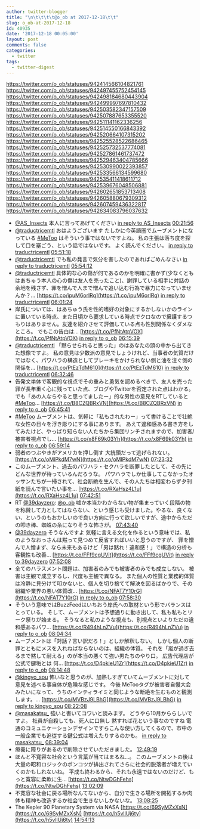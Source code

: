 ```yaml
---
author: twitter-blogger
title: "\n\t\t\t\t@o_ob at 2017-12-18\t\t"
slug: o_ob-at-2017-12-18
id: 40935
date: '2017-12-18 00:05:00'
layout: post
comments: false
categories:
  - twitter
tags:
  - twitter-digest
---
```


https://twitter.com/o_ob/statuses/942414566104821761 https://twitter.com/o_ob/statuses/942497455752454145 https://twitter.com/o_ob/statuses/942498184680443904 https://twitter.com/o_ob/statuses/942499997697810432 https://twitter.com/o_ob/statuses/942503582347157509 https://twitter.com/o_ob/statuses/942507887653355520 https://twitter.com/o_ob/statuses/942511141162336256 https://twitter.com/o_ob/statuses/942514550166843392 https://twitter.com/o_ob/statuses/942520664107315202 https://twitter.com/o_ob/statuses/942525528522686465 https://twitter.com/o_ob/statuses/942525732537774081 https://twitter.com/o_ob/statuses/942527861461737472 https://twitter.com/o_ob/statuses/942529463404785666 https://twitter.com/o_ob/statuses/942530990022393857 https://twitter.com/o_ob/statuses/942533566134599680 https://twitter.com/o_ob/statuses/942535411418611712 https://twitter.com/o_ob/statuses/942539676048506881 https://twitter.com/o_ob/statuses/942602651853713408 https://twitter.com/o_ob/statuses/942605880679309312 https://twitter.com/o_ob/statuses/942607459436322817 https://twitter.com/o_ob/statuses/942634083796037632  

*   [@AS_Insects](https://twitter.com/AS_Insects) 本人に言ってあげてください [in reply to AS_Insects](https://twitter.com/AS_Insects/statuses/942408554325016576) [00:21:56](https://twitter.com/o_ob/statuses/942414566104821761)
*   [@traductricemtl](https://twitter.com/traductricemtl) おはようございます たしかに今英語圏でムーブメントになっている [#MeToo](https://twitter.com/search?q=%23MeToo&src=hash) はそういう事ではないですよね。 私の主張は落ち度を探して口を塞ごう、という話ではないです。 よく読んでください。 [in reply to traductricemtl](https://twitter.com/traductricemtl/statuses/942495253789134848) [05:51:18](https://twitter.com/o_ob/statuses/942497455752454145)
*   [@traductricemtl](https://twitter.com/traductricemtl) でも私の発言で気分を害したのであればごめんなさい [in reply to traductricemtl](https://twitter.com/traductricemtl/statuses/942496368127545344) [05:54:12](https://twitter.com/o_ob/statuses/942498184680443904)
*   [@traductricemtl](https://twitter.com/traductricemtl) 具体的な心の傷が何であるのかを明確に書かず(少なくともはあちゅう本人の心の傷は友人を売ったこと)、謝罪している相手に対話の余地を残さず、罪を憎んで人まで憎んで追い込む行為で暴力になっていませんか？… [https://t.co/ipuM6orlRq](https://t.co/ipuM6orlRq) [in reply to traductricemtl](https://twitter.com/traductricemtl/statuses/942498525715279872) [06:01:24](https://twitter.com/o_ob/statuses/942499997697810432)
*   岸氏については、はあちゅう氏を性的嗜好の対象にするかしないかのラインに置いている時点、また日頃から要求している時点でクロなので擁護するつもりはありません。友達を紹介させて評価している点も性別関係なくダメなところ。 でもこの告白は… [https://t.co/PfNtAtpVOX](https://t.co/PfNtAtpVOX) [in reply to o_ob](https://twitter.com/o_ob/statuses/942314048640622592) [06:15:39](https://twitter.com/o_ob/statuses/942503582347157509)
*   [@traductricemtl](https://twitter.com/traductricemtl) 「黙らせられると思った」のはあなたの頭の中から出てきた想像ですよ。 私の意見は少数派の意見でしょうけれど、当事者の気質だけではなく、パワハラの構造としてブレーキをかけられない側と油を注ぐ側の関係を… [https://t.co/PtEzTdM610](https://t.co/PtEzTdM610) [in reply to traductricemtl](https://twitter.com/traductricemtl/statuses/942502137354964993) [06:32:46](https://twitter.com/o_ob/statuses/942507887653355520)
*   告発文単体で客観的な視点でその重みと勇気を認めるべきで、友人を売った罪が長年重く心に残っていた点、ブログやTwitterを否定された点はわかる。 でも「あの人ならやると思ってましたー」的な男性の意見をRTしていると [#MeToo](https://twitter.com/search?q=%23MeToo&src=hash)… [https://t.co/B8CZQBRxVN](https://t.co/B8CZQBRxVN) [in reply to o_ob](https://twitter.com/o_ob/statuses/942314048640622592) [06:45:41](https://twitter.com/o_ob/statuses/942511141162336256)
*   [#MeToo](https://twitter.com/search?q=%23MeToo&src=hash) ムーブメントは、気軽に「私もされたわー」って書けることで壮絶な女性の日々を浮き彫りにする事にあります。 あえて違和感ある書き方をしてみたけど、やっぱり知らない人たちから集団リンチされますので、加害者/被害者視点でし… [https://t.co/x8F69k03Yh](https://t.co/x8F69k03Yh) [in reply to o_ob](https://twitter.com/o_ob/statuses/942314048640622592) [06:59:14](https://twitter.com/o_ob/statuses/942514550166843392)
*   弱者のつぶやきがアメリカを押し倒す 大統領だって逃げられない。 [https://t.co/oMlPkdM7wN](https://t.co/oMlPkdM7wN) [07:23:32](https://twitter.com/o_ob/statuses/942520664107315202)
*   このムーブメント、過去のパワハラ・セクハラを断罪したとして、その先にどんな世界が待っているんだろうな。 パワハラでしか仕事してこなかったオッサンたちが一掃されて、社会断絶を生んで、その人たちは相変わらず夕刊紙を読んで言いたい事を… [https://t.co/RXaHsz4L1u](https://t.co/RXaHsz4L1u) [07:42:51](https://twitter.com/o_ob/statuses/942525528522686465)
*   RT [@39dayzero](https://twitter.com/39dayzero): [@o_ob](https://twitter.com/o_ob) 嘘か本当かわからない物が集まっていく段階の物を称賛して力としてはならない、という感じも受けました。やるな、良くない、というのもおかしいので良い方向に行って欲しいですが、途中からただの叩き棒、蜘蛛の糸になりそうな怖さが。 [07:43:40](https://twitter.com/o_ob/statuses/942525732537774081)
*   [@39dayzero](https://twitter.com/39dayzero) そうなんですよ 気軽に言える文化を作るという意味では、私のようなおっさんは黙って見つめて反省すればいいと思うのですが、 罪を憎んで人憎まず、なら未来もあるけど「男は黙れ！違和感！」で構造の分析も客観性も改善… [https://t.co/FFf9cgUVit](https://t.co/FFf9cgUVit) [in reply to 39dayzero](https://twitter.com/39dayzero/statuses/942524992352169984) [07:52:08](https://twitter.com/o_ob/statuses/942527861461737472)
*   全てのハラスメント問題は、加害者のみでも被害者のみでも成立しない。 被害は主観で成立するし、尺度も主観で異なる。 また個人の性質と業務的体質は冷静に見分けて叩かないと、個人を切り捨てて解決を図るばかりで、その組織や業界の悪い体質改… [https://t.co/NFAT7Y10rG](https://t.co/NFAT7Y10rG) [in reply to o_ob](https://twitter.com/o_ob/statuses/942314048640622592) [07:58:30](https://twitter.com/o_ob/statuses/942529463404785666)
*   そういう意味ではBuzzFeedはいちおう岸氏への取材という形でバランスはとっている。 そして、ムーブメントは予想通りに動き出して、私も私もとリーク祭りが始まる。 そうなると私のような視点も、別視点といよりただの違和感あるパワ… [https://t.co/R494hLnZVu](https://t.co/R494hLnZVu) [in reply to o_ob](https://twitter.com/o_ob/statuses/942529463404785666) [08:04:34](https://twitter.com/o_ob/statuses/942530990022393857)
*   ムーブメントは「対話？言い訳だろ！」としか解釈しない。 しかし個人の断罪とともにメスを入れねばならないのは、組織の体質。 それを「嵐が過ぎ去るまで黙して耐える」のが本当の悪くて強い男たちのやり口。 広告代理店が公式で鍵垢とは 何… [https://t.co/D4pkieU1Zr](https://t.co/D4pkieU1Zr) [in reply to o_ob](https://twitter.com/o_ob/statuses/942530990022393857) [08:14:48](https://twitter.com/o_ob/statuses/942533566134599680)
*   [@kingyo_sou](https://twitter.com/kingyo_sou) 怖いなと思うのが、加熱しすぎていてムーブメントに対して意見を述べる事自体が危険な感じです。 今後 MeTooタグが被害者自慢大会みたいになって、うちのインティライミと同じような断絶を生むものと観測します。… [https://t.co/MVBzJ9LBhG](https://t.co/MVBzJ9LBhG) [in reply to kingyo_sou](https://twitter.com/kingyo_sou/statuses/942533177041494016) [08:22:08](https://twitter.com/o_ob/statuses/942535411418611712)
*   [@masakatsu_](https://twitter.com/masakatsu_) 強いと書いてコワいと読みます。 どうやら10月かららしいですよ。 社員が自殺しても、死人に口無し 黙すれば花という事なのですね 電通のコミュニケーションデザインですらこんな使い方してくるので、市中の一般企業でも追従する鍵公式は増えたりするのかも。 [in reply to masakatsu_](https://twitter.com/masakatsu_/statuses/942534785368387584) [08:39:04](https://twitter.com/o_ob/statuses/942539676048506881)
*   療養に障りがあるので削除させていただきました。 [12:49:19](https://twitter.com/o_ob/statuses/942602651853713408)
*   ほんと不寛容な社会という言葉が当てはまるね…。 このムーブメントの後は大量の昭和ロジックのポンコツが排出されてさらに社会的脱落者が増えていくのかもしれないね。 平成も終わるから、それも永遠ではないのだけど、もっと寛容に柔軟に生… [https://t.co/NtwDGhFehs](https://t.co/NtwDGhFehs) [13:02:09](https://twitter.com/o_ob/statuses/942605880679309312)
*   不寛容な社会に戻る場所なんてないから、自分で生きる場所を開拓するか肉体も精神も改造するか社会で生きないしかないな。 [13:08:25](https://twitter.com/o_ob/statuses/942607459436322817)
*   The Kepler 90 Planetary System via NASA [https://t.co/69SyMZxXsN](https://t.co/69SyMZxXsN) [https://t.co/h5vllUj6ty](https://t.co/h5vllUj6ty) [14:54:13](https://twitter.com/o_ob/statuses/942634083796037632)